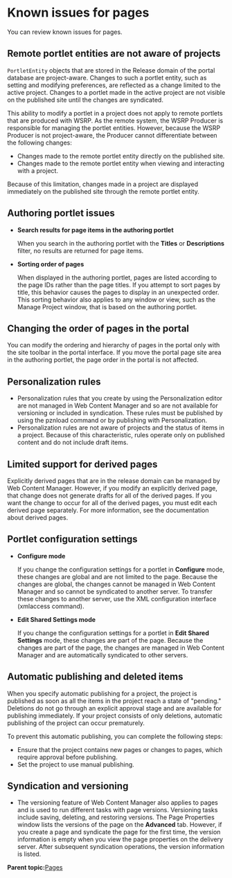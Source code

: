 # Known issues for pages

You can review known issues for pages.

## Remote portlet entities are not aware of projects

`PortletEntity` objects that are stored in the Release domain of the portal database are project-aware. Changes to such a portlet entity, such as setting and modifying preferences, are reflected as a change limited to the active project. Changes to a portlet made in the active project are not visible on the published site until the changes are syndicated.

This ability to modify a portlet in a project does not apply to remote portlets that are produced with WSRP. As the remote system, the WSRP Producer is responsible for managing the portlet entities. However, because the WSRP Producer is not project-aware, the Producer cannot differentiate between the following changes:

-   Changes made to the remote portlet entity directly on the published site.
-   Changes made to the remote portlet entity when viewing and interacting with a project.

Because of this limitation, changes made in a project are displayed immediately on the published site through the remote portlet entity.

## Authoring portlet issues

-   **Search results for page items in the authoring portlet**

    When you search in the authoring portlet with the **Titles** or **Descriptions** filter, no results are returned for page items.

-   **Sorting order of pages**

    When displayed in the authoring portlet, pages are listed according to the page IDs rather than the page titles. If you attempt to sort pages by title, this behavior causes the pages to display in an unexpected order. This sorting behavior also applies to any window or view, such as the Manage Project window, that is based on the authoring portlet.


## Changing the order of pages in the portal

You can modify the ordering and hierarchy of pages in the portal only with the site toolbar in the portal interface. If you move the portal page site area in the authoring portlet, the page order in the portal is not affected.

## Personalization rules

-   Personalization rules that you create by using the Personalization editor are not managed in Web Content Manager and so are not available for versioning or included in syndication. These rules must be published by using the pznload command or by publishing with Personalization.
-   Personalization rules are not aware of projects and the status of items in a project. Because of this characteristic, rules operate only on published content and do not include draft items.

## Limited support for derived pages

Explicitly derived pages that are in the release domain can be managed by Web Content Manager. However, if you modify an explicitly derived page, that change does not generate drafts for all of the derived pages. If you want the change to occur for all of the derived pages, you must edit each derived page separately. For more information, see the documentation about derived pages.

## Portlet configuration settings

-   **Configure mode**

    If you change the configuration settings for a portlet in **Configure** mode, these changes are global and are not limited to the page. Because the changes are global, the changes cannot be managed in Web Content Manager and so cannot be syndicated to another server. To transfer these changes to another server, use the XML configuration interface \(xmlaccess command\).

-   **Edit Shared Settings mode**

    If you change the configuration settings for a portlet in **Edit Shared Settings** mode, these changes are part of the page. Because the changes are part of the page, the changes are managed in Web Content Manager and are automatically syndicated to other servers.


## Automatic publishing and deleted items

When you specify automatic publishing for a project, the project is published as soon as all the items in the project reach a state of "pending." Deletions do not go through an explicit approval stage and are available for publishing immediately. If your project consists of only deletions, automatic publishing of the project can occur prematurely.

To prevent this automatic publishing, you can complete the following steps:

-   Ensure that the project contains new pages or changes to pages, which require approval before publishing.
-   Set the project to use manual publishing.

## Syndication and versioning

-   The versioning feature of Web Content Manager also applies to pages and is used to run different tasks with page versions. Versioning tasks include saving, deleting, and restoring versions. The Page Properties window lists the versions of the page on the **Advanced** tab. However, if you create a page and syndicate the page for the first time, the version information is empty when you view the page properties on the delivery server. After subsequent syndication operations, the version information is listed.

**Parent topic:**[Pages](../site/pages_overview.md)

